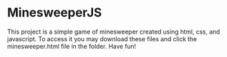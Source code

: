 # MinesweeperJS
This project is a simple game of minesweeper created using html, css, and javascript. To access it you may download these files and click the minesweeper.html file in the folder. Have fun!
